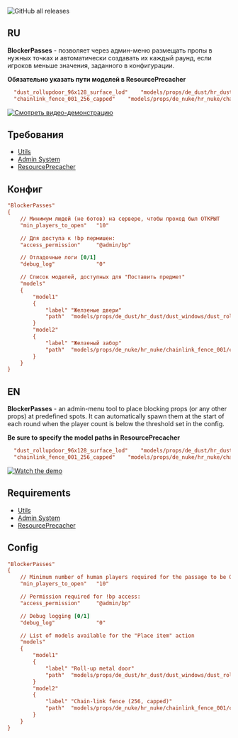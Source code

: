 ![GitHub all releases](https://img.shields.io/github/downloads/ABKAM2023/cs2-blockerpasses/total?style=for-the-badge)
## RU
**BlockerPasses** - позволяет через админ-меню размещать пропы в нужных точках и автоматически создавать их каждый раунд, если игроков меньше значения, заданного в конфигурации.

**Обязательно указать пути моделей в ResourcePrecacher**
```ini
  "dust_rollupdoor_96x128_surface_lod"    "models/props/de_dust/hr_dust/dust_windows/dust_rollupdoor_96x128_surface_lod.vmdl"
  "chainlink_fence_001_256_capped"    "models/props/de_nuke/hr_nuke/chainlink_fence_001/chainlink_fence_001_256_capped.vmdl"
```

[![Смотреть видео-демонстрацию](https://img.youtube.com/vi/hdmTZiPLX0o/hqdefault.jpg)](https://youtu.be/hdmTZiPLX0o "Смотреть демо")

## Требования
- [Utils](https://github.com/Pisex/cs2-menus/releases)
- [Admin System](https://github.com/Pisex/cs2-admin_system/releases)
- [ResourcePrecacher](https://github.com/Pisex/ResourcePrecacher)

## Конфиг
```ini
"BlockerPasses"
{
	// Минимум людей (не ботов) на сервере, чтобы проход был ОТКРЫТ
	"min_players_to_open"	"10"

	// Для доступа к !bp пермишен:
	"access_permission"		"@admin/bp"

	// Отладочные логи [0/1]
	"debug_log"				"0"

	// Список моделей, доступных для "Поставить предмет"
	"models"
	{
		"model1"
		{
			"label" "Желзеные двери"
			"path"  "models/props/de_dust/hr_dust/dust_windows/dust_rollupdoor_96x128_surface_lod.vmdl"
		}
		"model2"
		{
			"label" "Желзеный забор"
			"path"  "models/props/de_nuke/hr_nuke/chainlink_fence_001/chainlink_fence_001_256_capped.vmdl"
		}
	}
}
```

## EN
**BlockerPasses** - an admin-menu tool to place blocking props (or any other props) at predefined spots. It can automatically spawn them at the start of each round when the player count is below the threshold set in the config.

**Be sure to specify the model paths in ResourcePrecacher**
```ini
  "dust_rollupdoor_96x128_surface_lod"    "models/props/de_dust/hr_dust/dust_windows/dust_rollupdoor_96x128_surface_lod.vmdl"
  "chainlink_fence_001_256_capped"    "models/props/de_nuke/hr_nuke/chainlink_fence_001/chainlink_fence_001_256_capped.vmdl"
```

[![Watch the demo](https://img.youtube.com/vi/hdmTZiPLX0o/hqdefault.jpg)](https://youtu.be/hdmTZiPLX0o "Watch the demo")

## Requirements
- [Utils](https://github.com/Pisex/cs2-menus/releases)
- [Admin System](https://github.com/Pisex/cs2-admin_system/releases)
- [ResourcePrecacher](https://github.com/Pisex/ResourcePrecacher)

## Config
```ini
"BlockerPasses"
{
	// Minimum number of human players required for the passage to be OPEN
	"min_players_to_open"	"10"

	// Permission required for !bp access:
	"access_permission"		"@admin/bp"

	// Debug logging [0/1]
	"debug_log"				"0"

	// List of models available for the "Place item" action
	"models"
	{
		"model1"
		{
			"label" "Roll-up metal door"
			"path"  "models/props/de_dust/hr_dust/dust_windows/dust_rollupdoor_96x128_surface_lod.vmdl"
		}
		"model2"
		{
			"label" "Chain-link fence (256, capped)"
			"path"  "models/props/de_nuke/hr_nuke/chainlink_fence_001/chainlink_fence_001_256_capped.vmdl"
		}
	}
}

